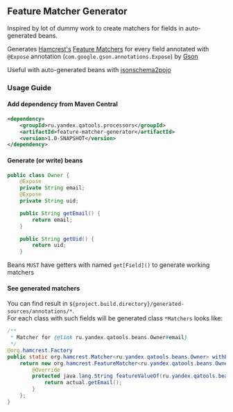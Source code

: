 ## Feature Matcher Generator

Inspired by lot of dummy work to create matchers for fields in auto-generated beans. 

Generates [Hamcrest's](http://hamcrest.org/JavaHamcrest/) [Feature Matchers](http://hamcrest.org/JavaHamcrest/javadoc/1.3/org/hamcrest/FeatureMatcher.html) 
for every field annotated with `@Expose` annotation (`com.google.gson.annotations.Expose`) by [Gson](https://code.google.com/p/google-gson/) 

Useful with auto-generated beans with [jsonschema2pojo](https://github.com/joelittlejohn/jsonschema2pojo) 

### Usage Guide

#### Add dependency from Maven Central
```xml 
<dependency>
    <groupId>ru.yandex.qatools.processors</groupId>
    <artifactId>feature-matcher-generator</artifactId>
    <version>1.0-SNAPSHOT</version>
</dependency>
```

#### Generate (or write) beans

```java 
public class Owner {
    @Expose
    private String email;
    @Expose
    private String uid;

    public String getEmail() {
        return email;
    }

    public String getUid() {
        return uid;
    }
``` 

Beans `MUST` have getters with named `get[Field]()` to generate working matchers

#### See generated matchers

You can find result in `${project.build.directory}/generated-sources/annotations/*`.  
For each class with such fields will be generated class `*Matchers` looks like: 

```java
/**
 * Matcher for {@link ru.yandex.qatools.beans.Owner#email}
 */
@org.hamcrest.Factory
public static org.hamcrest.Matcher<ru.yandex.qatools.beans.Owner> withEmail(org.hamcrest.Matcher<java.lang.String> matcher) {
    return new org.hamcrest.FeatureMatcher<ru.yandex.qatools.beans.Owner, java.lang.String>(matcher, "email", "email") {
        @Override
        protected java.lang.String featureValueOf(ru.yandex.qatools.beans.Owner actual) {
            return actual.getEmail();
        }
    };
}
```